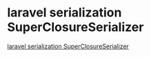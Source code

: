 # laravel serialization SuperClosureSerializer
[laravel serialization SuperClosureSerializer](https://aiwithcloud.com/2022/09/19/laravel_serialization_superclosureserializer/)